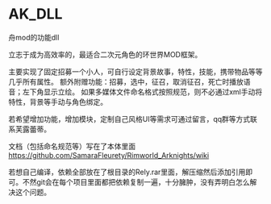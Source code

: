 # AK_DLL
舟mod的功能dll

立志于成为高效率的，最适合二次元角色的环世界MOD框架。

主要实现了固定招募一个小人，可自行设定背景故事，特性，技能，携带物品等等几乎所有属性。
额外附赠功能：招募，选中，征召，取消征召，死亡时播放语音；左下角显示立绘。
如果多媒体文件命名格式按照规范，则不必通过xml手动将特性，背景等手动与角色绑定。

若希望增加功能，增加模块，定制自己风格UI等需求可通过留言，qq群等方式联系芙露蕾蒂。

文档（包括命名规范等）写在了本体里面
https://github.com/SamaraFleurety/Rimworld_Arknights/wiki

若想自己编译，依赖全部放在了根目录的Rely.rar里面，解压缩然后添加引用即可。不然git会在每个项目里面都把依赖复制一遍，十分臃肿，没有弄明白怎么解决这个问题。
